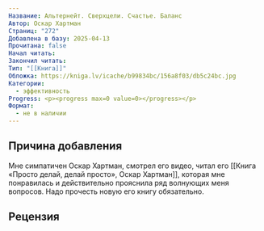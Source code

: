 ```yaml
---
Название: Альтернейт. Сверхцели. Счастье. Баланс
Автор: Оскар Хартман
Страниц: "272"
Добавлена в базу: 2025-04-13
Прочитана: false
Начал читать: 
Закончил читать: 
Тип: "[[Книга]]"
Обложка: https://kniga.lv/icache/b99834bc/156a8f03/db5c24bc.jpg
Категории:
  - эффективность
Progress: <p><progress max=0 value=0></progress></p>
Формат:
  - не в наличии
---
```

## Причина добавления

Мне симпатичен Оскар Хартман, смотрел его видео, читал его [[Книга «Просто делай, делай просто», Оскар Хартман]], которая мне понравилась и действительно прояснила ряд волнующих меня вопросов. Надо прочесть новую его книгу обязательно.

## Рецензия
